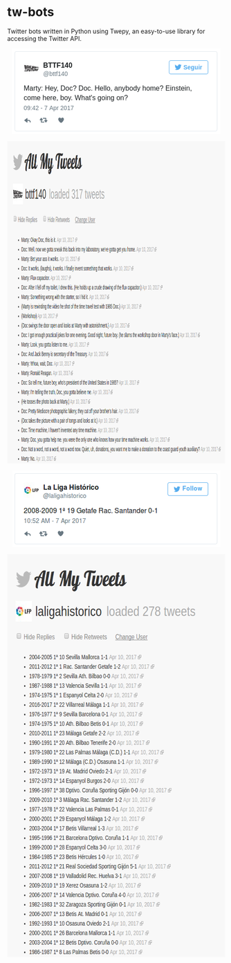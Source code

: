 # tw-bots
Twitter bots written in Python using Twepy, an easy-to-use library for accessing the Twitter API.

<p align="center">
  <img width="482" height="198" src="https://raw.githubusercontent.com/guillermo-maquieira/tw-bots/master/bttf140.png">
</p>

<p align="center">
  <img width="1020" height="745" src="https://raw.githubusercontent.com/guillermo-maquieira/tw-bots/master/amt_bttf.png">
</p>

<p align="center">
  <img width="481" height="176" src="https://raw.githubusercontent.com/guillermo-maquieira/tw-bots/master/laliga.png">
</p>

<p align="center">
  <img width="636" height="932" src="https://raw.githubusercontent.com/guillermo-maquieira/tw-bots/master/amt_llh.png">
</p>

